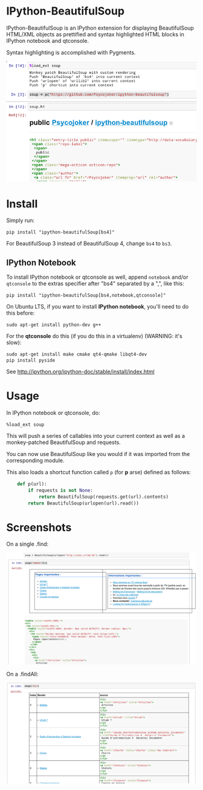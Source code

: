 IPython-BeautifulSoup
=====================

IPython-BeautifulSoup is an IPython extension for displaying
BeautifulSoup HTML/XML objects as prettified and syntax highlighted
HTML blocks in IPython notebook and qtconsole.

Syntax highlighting is accomplished with Pygments.

![teaser](teaser.png)

Install
=======

Simply run:

    pip install "ipython-beautifulSoup[bs4]"

For BeautifulSoup 3 instead of BeautifulSoup 4, change ``bs4`` to ``bs3``.

IPython Notebook
-----------------
To install IPython notebook or qtconsole as well,
append  ``notebook`` and/or ``qtconsole`` to the extras specifier
after "bs4" separated by a ",", like this:

    pip install "ipython-beautifulSoup[bs4,notebook,qtconsole]"

On Ubuntu LTS, if you want to install **IPython notebook**, you'll need to do this before:

    sudo apt-get install python-dev g++

For the **qtconsole** do this (if you do this in a virtualenv) (WARNING: it's slow):

    sudo apt-get install make cmake qt4-qmake libqt4-dev
    pip install pyside

See http://ipython.org/ipython-doc/stable/install/index.html

Usage
=====

In IPython notebook or qtconsole, do:

    %load_ext soup

This will push a series of callables into your current context as well as
a monkey-patched BeautifulSoup and requests.

You can now use BeautifulSoup like you would if it was
imported from the corresponding module.

This also loads a shortcut function called ``p`` (for
**p** arse) defined as follows:

```python
    def p(url):
        if requests is not None:
            return BeautifulSoup(requests.get(url).contents)
        return BeautifulSoup(urlopen(url).read())
```

Screenshots
===========

On a single .find:

![1](1.png)

On a .findAll:

![2](2.png)
